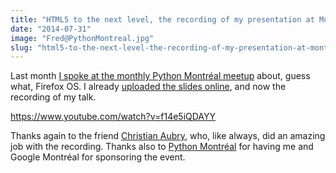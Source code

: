 ```yaml
---
title: "HTML5 to the next level, the recording of my presentation at Montreal Python"
date: "2014-07-31"
image: "Fred@PythonMontreal.jpg"
slug: "html5-to-the-next-level-the-recording-of-my-presentation-at-montreal-python"
---
```


Last month [I spoke at the monthly Python Montréal meetup](http://fred.dev/html5-to-the-next-level-with-firefox-os-at-python-montreal/ "HTML5 to the next level with Firefox OS at Python Montreal") about, guess what, Firefox OS. I already [uploaded the slides online](http://fred.dev/firefox-os-love-in-the-python-world/ "Firefox OS love in the Python world"), and now the recording of my talk.

https://www.youtube.com/watch?v=f14e5iQDAYY

Thanks again to the friend [Christian Aubry](https://twitter.com/christianaubry "Christian Aubry Twitter account"), who, like always, did an amazing job with the recording. Thanks also to [Python Montréal](https://montrealpython.org/en/ "Python Montréal") for having me and Google Montréal for sponsoring the event.
